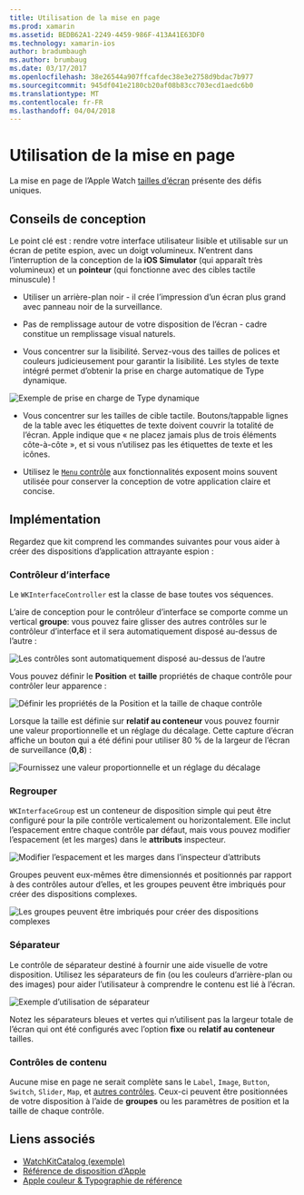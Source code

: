 ```yaml
---
title: Utilisation de la mise en page
ms.prod: xamarin
ms.assetid: BEDB62A1-2249-4459-986F-413A41E63DF0
ms.technology: xamarin-ios
author: bradumbaugh
ms.author: brumbaug
ms.date: 03/17/2017
ms.openlocfilehash: 38e26544a907ffcafdec38e3e2758d9bdac7b977
ms.sourcegitcommit: 945df041e2180cb20af08b83cc703ecd1aedc6b0
ms.translationtype: MT
ms.contentlocale: fr-FR
ms.lasthandoff: 04/04/2018
---
```

# <a name="working-with-layout"></a>Utilisation de la mise en page

La mise en page de l’Apple Watch [tailles d’écran](~/ios/watchos/app-fundamentals/screen-sizes.md) présente des défis uniques.

## <a name="design-tips"></a>Conseils de conception

Le point clé est : rendre votre interface utilisateur lisible et utilisable sur un écran de petite espion, avec un doigt volumineux. N’entrent dans l’interruption de la conception de la **iOS Simulator** (qui apparaît très volumineux) et un **pointeur** (qui fonctionne avec des cibles tactile minuscule) !

- Utiliser un arrière-plan noir - il crée l’impression d’un écran plus grand avec panneau noir de la surveillance.

- Pas de remplissage autour de votre disposition de l’écran - cadre constitue un remplissage visual naturels.

- Vous concentrer sur la lisibilité. Servez-vous des tailles de polices et couleurs judicieusement pour garantir la lisibilité. Les styles de texte intégré permet d’obtenir la prise en charge automatique de Type dynamique.

![](layout-images/type.png "Exemple de prise en charge de Type dynamique")

- Vous concentrer sur les tailles de cible tactile. Boutons/tappable lignes de la table avec les étiquettes de texte doivent couvrir la totalité de l’écran. Apple indique que « ne placez jamais plus de trois éléments côte-à-côte », et si vous n’utilisez pas les étiquettes de texte et les icônes.

- Utilisez le [ `Menu` contrôle](~/ios/watchos/user-interface/menu.md) aux fonctionnalités exposent moins souvent utilisée pour conserver la conception de votre application claire et concise.


## <a name="implementation"></a>Implémentation

Regardez que kit comprend les commandes suivantes pour vous aider à créer des dispositions d’application attrayante espion :

### <a name="interface-controller"></a>Contrôleur d’interface

Le `WKInterfaceController` est la classe de base toutes vos séquences.

L’aire de conception pour le contrôleur d’interface se comporte comme un vertical **groupe**: vous pouvez faire glisser des autres contrôles sur le contrôleur d’interface et il sera automatiquement disposé au-dessus de l’autre :

![](layout-images/controller-scene.png "Les contrôles sont automatiquement disposé au-dessus de l’autre")

Vous pouvez définir le **Position** et **taille** propriétés de chaque contrôle pour contrôler leur apparence :

![](layout-images/positionsize-attributes.png "Définir les propriétés de la Position et la taille de chaque contrôle")

Lorsque la taille est définie sur **relatif au conteneur** vous pouvez fournir une valeur proportionnelle et un réglage du décalage. Cette capture d’écran affiche un bouton qui a été défini pour utiliser 80 % de la largeur de l’écran de surveillance (**0,8**) :

![](layout-images/button-attributes.png "Fournissez une valeur proportionnelle et un réglage du décalage")


### <a name="group"></a>Regrouper

`WKInterfaceGroup` est un conteneur de disposition simple qui peut être configuré pour la pile contrôle verticalement ou horizontalement. Elle inclut l’espacement entre chaque contrôle par défaut, mais vous pouvez modifier l’espacement (et les marges) dans le **attributs** inspecteur.

![](layout-images/group-attributes.png "Modifier l’espacement et les marges dans l’inspecteur d’attributs")

Groupes peuvent eux-mêmes être dimensionnés et positionnés par rapport à des contrôles autour d’elles, et les groupes peuvent être imbriqués pour créer des dispositions complexes.

![](layout-images/group-scene.png "Les groupes peuvent être imbriqués pour créer des dispositions complexes")


### <a name="separator"></a>Séparateur

Le contrôle de séparateur destiné à fournir une aide visuelle de votre disposition. Utilisez les séparateurs de fin (ou les couleurs d’arrière-plan ou des images) pour aider l’utilisateur à comprendre le contenu est lié à l’écran.

![](layout-images/separator-scene.png "Exemple d’utilisation de séparateur")

Notez les séparateurs bleues et vertes qui n’utilisent pas la largeur totale de l’écran qui ont été configurés avec l’option **fixe** ou **relatif au conteneur** tailles.

### <a name="content-controls"></a>Contrôles de contenu

Aucune mise en page ne serait complète sans le `Label`, `Image`, `Button`, `Switch`, `Slider`, `Map`, et [autres contrôles](~/ios/watchos/user-interface/index.md).
Ceux-ci peuvent être positionnées de votre disposition à l’aide de **groupes** ou les paramètres de position et la taille de chaque contrôle.



## <a name="related-links"></a>Liens associés

- [WatchKitCatalog (exemple)](https://developer.xamarin.com/samples/monotouch/WatchKit/WatchKitCatalog/)
- [Référence de disposition d’Apple](https://developer.apple.com/library/prerelease/ios/documentation/UserExperience/Conceptual/WatchHumanInterfaceGuidelines/Layout.html)
- [Apple couleur & Typographie de référence](https://developer.apple.com/library/prerelease/ios/documentation/UserExperience/Conceptual/WatchHumanInterfaceGuidelines/ColorandTypography.html)
